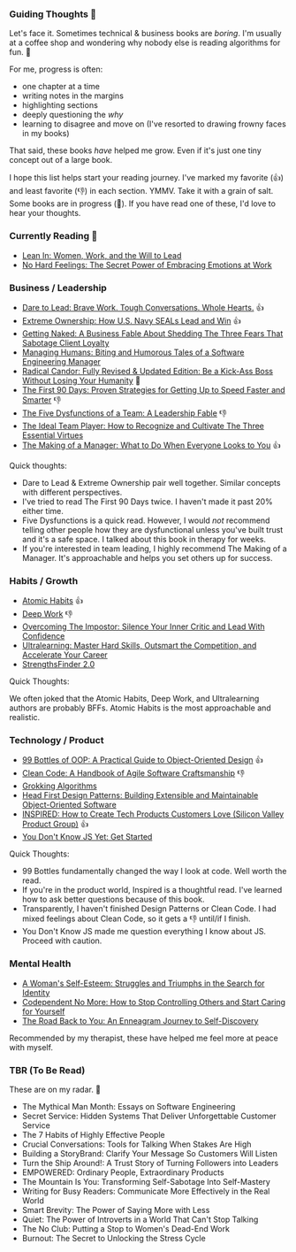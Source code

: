 ### Guiding Thoughts 🌱

Let's face it. 
Sometimes technical & business books are _boring_.
I'm usually at a coffee shop and wondering why nobody else is reading algorithms for fun. 🥴

For me, progress is often:

- one chapter at a time
- writing notes in the margins
- highlighting sections
- deeply questioning the _why_
- learning to disagree and move on (I've resorted to drawing frowny faces in my books)

That said, these books _have_ helped me grow. 
Even if it's just one tiny concept out of a large book.

I hope this list helps start your reading journey.
I've marked my favorite (👍) and least favorite (👎) in each section. YMMV. Take it with a grain of salt.
Some books are in progress (📖).
If you have read one of these, I'd love to hear your thoughts.


### Currently Reading 📖

- [Lean In: Women, Work, and the Will to Lead](https://www.amazon.com/Lean-Women-Work-Will-Lead/dp/0385349947)
- [No Hard Feelings: The Secret Power of Embracing Emotions at Work](https://www.amazon.com/dp/0525533834/)


### Business / Leadership

- [Dare to Lead: Brave Work. Tough Conversations. Whole Hearts.](https://www.amazon.com/dp/0399592520)  👍
- [Extreme Ownership: How U.S. Navy SEALs Lead and Win](https://www.amazon.com/dp/B015TM0RM4) 👍
- [Getting Naked: A Business Fable About Shedding The Three Fears That Sabotage Client Loyalty](https://www.amazon.com/Getting-Naked-Business-Shedding-Sabotage-ebook/dp/B0032ZD0OI/)
- [Managing Humans: Biting and Humorous Tales of a Software Engineering Manager](https://www.amazon.com/Managing-Humans-Humorous-Software-Engineering-dp-1484271157/dp/1484271157/)
- [Radical Candor: Fully Revised & Updated Edition: Be a Kick-Ass Boss Without Losing Your Humanity](https://www.amazon.com/dp/1250235375) 📖
- [The First 90 Days: Proven Strategies for Getting Up to Speed Faster and Smarter](https://www.amazon.com/dp/1422188612) 👎
- [The Five Dysfunctions of a Team: A Leadership Fable](https://www.amazon.com/dp/B000079XXR) 👎
- [The Ideal Team Player: How to Recognize and Cultivate The Three Essential Virtues](https://www.amazon.com/Ideal-Team-Player-Recognize-Cultivate/dp/1119209595)
- [The Making of a Manager: What to Do When Everyone Looks to You](https://www.amazon.com/Making-Manager-What-Everyone-Looks/dp/0735219567) 👍

Quick thoughts:

- Dare to Lead & Extreme Ownership pair well together. Similar concepts with different perspectives.
- I've tried to read The First 90 Days twice. I haven't made it past 20% either time.
- Five Dysfunctions is a quick read. However, I would _not_ recommend telling other people how they are dysfunctional unless you've built trust and it's a safe space. I talked about this book in therapy for weeks.
- If you're interested in team leading, I highly recommend The Making of a Manager. It's approachable and helps you set others up for success.

### Habits / Growth

- [Atomic Habits](https://jamesclear.com/atomic-habits) 👍
- [Deep Work](https://www.amazon.com/Deep-Work-Focused-Success-Distracted/dp/1455586692) 👎
- [Overcoming The Impostor: Silence Your Inner Critic and Lead With Confidence](https://www.amazon.com/Overcoming-Impostor-Silence-Critic-Confidence-ebook/dp/B08S77FDPD/)
- [Ultralearning: Master Hard Skills, Outsmart the Competition, and Accelerate Your Career](https://www.amazon.com/Ultralearning-Master-Outsmart-Competition-Accelerate/dp/006285268X)
- [StrengthsFinder 2.0](https://www.amazon.com/StrengthsFinder-2-0-Tom-Rath/dp/159562015X)

Quick Thoughts:

We often joked that the Atomic Habits, Deep Work, and Ultralearning authors are probably BFFs. 
Atomic Habits is the most approachable and realistic.

### Technology / Product

- [99 Bottles of OOP: A Practical Guide to Object-Oriented Design](https://sandimetz.com/99bottles) 👍
- [Clean Code: A Handbook of Agile Software Craftsmanship](https://www.amazon.com/Clean-Code-Handbook-Software-Craftsmanship-ebook/dp/B001GSTOAM) 👎
- [Grokking Algorithms](https://www.manning.com/books/grokking-algorithms)
- [Head First Design Patterns: Building Extensible and Maintainable Object-Oriented Software](https://www.amazon.com/Head-First-Design-Patterns-Object-Oriented/dp/149207800X)
- [INSPIRED: How to Create Tech Products Customers Love (Silicon Valley Product Group)](https://www.amazon.com/INSPIRED-Create-Tech-Products-Customers-ebook/dp/B077NRB36N/) 👍
- [You Don't Know JS Yet: Get Started](https://www.amazon.com/You-Dont-Know-JS-Yet-ebook/dp/B084BNMN7T)

Quick Thoughts:

- 99 Bottles fundamentally changed the way I look at code. Well worth the read.
- If you're in the product world, Inspired is a thoughtful read. I've learned how to ask better questions because of this book.
- Transparently, I haven't finished Design Patterns or Clean Code. I had mixed feelings about Clean Code, so it gets a 👎 until/if I finish.
- You Don't Know JS made me question everything I know about JS. Proceed with caution.

### Mental Health

- [A Woman's Self-Esteem: Struggles and Triumphs in the Search for Identity](https://www.amazon.com/Womans-Self-Esteem-Struggles-Triumphs-Identity/dp/111859455X)
- [Codependent No More: How to Stop Controlling Others and Start Caring for Yourself](https://www.amazon.com/Codependent-No-More-Controlling-Yourself/dp/0894864025)
- [The Road Back to You: An Enneagram Journey to Self-Discovery](https://www.amazon.com/Road-Back-You-Enneagram-Self-Discovery-ebook/dp/B01CNZG896)

Recommended by my therapist, these have helped me feel more at peace with myself.

### TBR (To Be Read)

These are on my radar. 😬

- The Mythical Man Month: Essays on Software Engineering
- Secret Service: Hidden Systems That Deliver Unforgettable Customer Service
- The 7 Habits of Highly Effective People
- Crucial Conversations: Tools for Talking When Stakes Are High
- Building a StoryBrand: Clarify Your Message So Customers Will Listen
- Turn the Ship Around!: A Trust Story of Turning Followers into Leaders
- EMPOWERED: Ordinary People, Extraordinary Products
- The Mountain Is You: Transforming Self-Sabotage Into Self-Mastery
- Writing for Busy Readers: Communicate More Effectively in the Real World
- Smart Brevity: The Power of Saying More with Less
- Quiet: The Power of Introverts in a World That Can't Stop Talking
- The No Club: Putting a Stop to Women's Dead-End Work
- Burnout: The Secret to Unlocking the Stress Cycle


